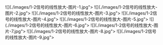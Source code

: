 ﻿![](./images/1-2信号的线性放大-图片-1.jpg"></div>
![](./images/1-2信号的线性放大-图片-2.jpg"></div>
![](./images/1-2信号的线性放大-图片-3.jpg"></div>
![](./images/1-2信号的线性放大-图片-4.jpg"></div>
![](./images/1-2信号的线性放大-图片-5.jpg"></div>
![](./images/1-2信号的线性放大-图片-6.jpg"></div>
![](./images/1-2信号的线性放大-图片-7.jpg"></div>
![](./images/1-2信号的线性放大-图片-8.jpg"></div>
![](./images/1-2信号的线性放大-图片-9.jpg"></div>
